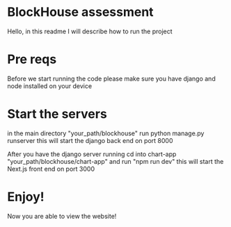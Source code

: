 # BlockHouse assessment

Hello, in this readme I will describe how to run the project

# Pre reqs

Before we start running the code please make sure you have django and node installed on your device

# Start the servers
 in the main directory "your_path/blockhouse" run python manage.py runserver 
 this will start the django back end on port 8000

 After you have the django server running cd into chart-app "your_path/blockhouse/chart-app"
 and run "npm run dev" this will start the Next.js front end on port 3000

# Enjoy!

Now you are able to view the website!
